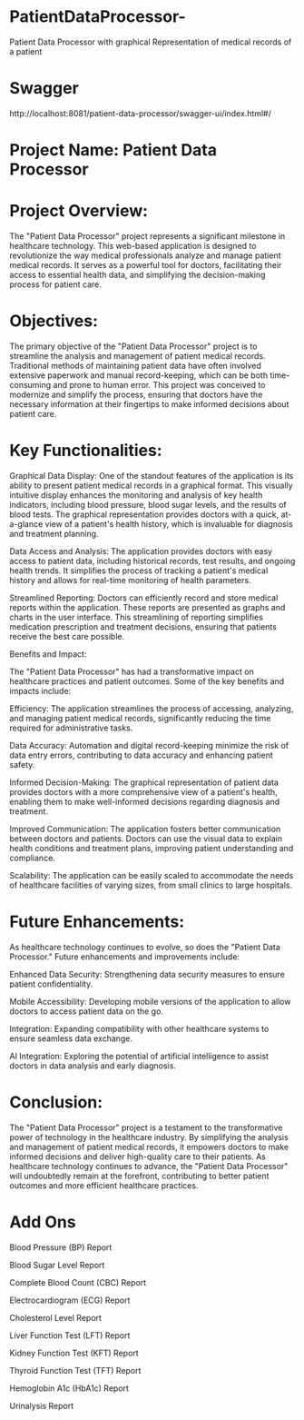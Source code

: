 # PatientDataProcessor-
Patient Data Processor with graphical Representation of medical records of a patient

# Swagger

http://localhost:8081/patient-data-processor/swagger-ui/index.html#/

# Project Name: Patient Data Processor

# Project Overview:

The "Patient Data Processor" project represents a significant milestone in healthcare technology. This web-based application is designed to revolutionize the way medical professionals analyze and manage patient medical records. It serves as a powerful tool for doctors, facilitating their access to essential health data, and simplifying the decision-making process for patient care.

# Objectives:

The primary objective of the "Patient Data Processor" project is to streamline the analysis and management of patient medical records. Traditional methods of maintaining patient data have often involved extensive paperwork and manual record-keeping, which can be both time-consuming and prone to human error. This project was conceived to modernize and simplify the process, ensuring that doctors have the necessary information at their fingertips to make informed decisions about patient care.

# Key Functionalities:

Graphical Data Display: One of the standout features of the application is its ability to present patient medical records in a graphical format. This visually intuitive display enhances the monitoring and analysis of key health indicators, including blood pressure, blood sugar levels, and the results of blood tests. The graphical representation provides doctors with a quick, at-a-glance view of a patient's health history, which is invaluable for diagnosis and treatment planning.

Data Access and Analysis: The application provides doctors with easy access to patient data, including historical records, test results, and ongoing health trends. It simplifies the process of tracking a patient's medical history and allows for real-time monitoring of health parameters.

Streamlined Reporting: Doctors can efficiently record and store medical reports within the application. These reports are presented as graphs and charts in the user interface. This streamlining of reporting simplifies medication prescription and treatment decisions, ensuring that patients receive the best care possible.

Benefits and Impact:

The "Patient Data Processor" has had a transformative impact on healthcare practices and patient outcomes. Some of the key benefits and impacts include:

Efficiency: The application streamlines the process of accessing, analyzing, and managing patient medical records, significantly reducing the time required for administrative tasks.

Data Accuracy: Automation and digital record-keeping minimize the risk of data entry errors, contributing to data accuracy and enhancing patient safety.

Informed Decision-Making: The graphical representation of patient data provides doctors with a more comprehensive view of a patient's health, enabling them to make well-informed decisions regarding diagnosis and treatment.

Improved Communication: The application fosters better communication between doctors and patients. Doctors can use the visual data to explain health conditions and treatment plans, improving patient understanding and compliance.

Scalability: The application can be easily scaled to accommodate the needs of healthcare facilities of varying sizes, from small clinics to large hospitals.

# Future Enhancements:

As healthcare technology continues to evolve, so does the "Patient Data Processor." Future enhancements and improvements include:

Enhanced Data Security: Strengthening data security measures to ensure patient confidentiality.

Mobile Accessibility: Developing mobile versions of the application to allow doctors to access patient data on the go.

Integration: Expanding compatibility with other healthcare systems to ensure seamless data exchange.

AI Integration: Exploring the potential of artificial intelligence to assist doctors in data analysis and early diagnosis.

# Conclusion:

The "Patient Data Processor" project is a testament to the transformative power of technology in the healthcare industry. By simplifying the analysis and management of patient medical records, it empowers doctors to make informed decisions and deliver high-quality care to their patients. As healthcare technology continues to advance, the "Patient Data Processor" will undoubtedly remain at the forefront, contributing to better patient outcomes and more efficient healthcare practices.

# Add Ons
Blood Pressure (BP) Report

Blood Sugar Level Report

Complete Blood Count (CBC) Report

Electrocardiogram (ECG) Report

Cholesterol Level Report

Liver Function Test (LFT) Report

Kidney Function Test (KFT) Report

Thyroid Function Test (TFT) Report

Hemoglobin A1c (HbA1c) Report

Urinalysis Report
